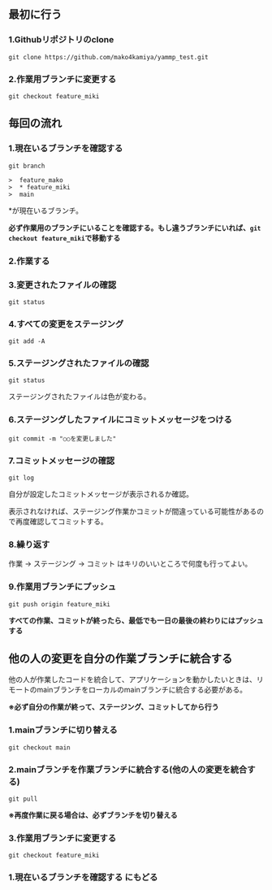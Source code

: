 ## 最初に行う
### 1.Githubリポジトリのclone
```
git clone https://github.com/mako4kamiya/yammp_test.git
```

### 2.作業用ブランチに変更する
```
git checkout feature_miki
```

## 毎回の流れ
### 1.現在いるブランチを確認する
```
git branch
```
```
>  feature_mako
>  * feature_miki
>  main
```
*が現在いるブランチ。

**必ず作業用のブランチにいることを確認する。もし違うブランチにいれば、`git checkout feature_miki`で移動する**


### 2.作業する

### 3.変更されたファイルの確認
```
git status
```

### 4.すべての変更をステージング
```
git add -A
```

### 5.ステージングされたファイルの確認
```
git status
```
ステージングされたファイルは色が変わる。

### 6.ステージングしたファイルにコミットメッセージをつける
```
git commit -m "○○を変更しました"
```

### 7.コミットメッセージの確認
```
git log
```
自分が設定したコミットメッセージが表示されるか確認。

表示されなければ、ステージング作業かコミットが間違っている可能性があるので再度確認してコミットする。

### 8.繰り返す

作業 → ステージング → コミット はキリのいいところで何度も行ってよい。



### 9.作業用ブランチにプッシュ
```
git push origin feature_miki
```
**すべての作業、コミットが終ったら、最低でも一日の最後の終わりにはプッシュする**



## 他の人の変更を自分の作業ブランチに統合する
他の人が作業したコードを統合して、アプリケーションを動かしたいときは、リモートのmainブランチをローカルのmainブランチに統合する必要がある。

**※必ず自分の作業が終って、ステージング、コミットしてから行う**


### 1.mainブランチに切り替える
```
git checkout main
```


### 2.mainブランチを作業ブランチに統合する(他の人の変更を統合する)
```
git pull
```

**※再度作業に戻る場合は、必ずブランチを切り替える**

### 3.作業用ブランチに変更する
```
git checkout feature_miki
```

### 1.現在いるブランチを確認する にもどる
